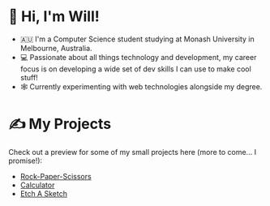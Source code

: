 # 👋 Hi, I'm Will!
- 🇦🇺 I'm a Computer Science student studying at Monash University in Melbourne, Australia.
- 💻 Passionate about all things technology and development, my career focus is on developing a wide set of dev skills I can use to make cool stuff!
- 🕸 Currently experimenting with web technologies alongside my degree.

# ✍️ My Projects
Check out a preview for some of my small projects here (more to come... I promise!):
- [Rock-Paper-Scissors](https://wkeebs.github.io/rock-paper-scissors/)
- [Calculator](https://wkeebs.github.io/calculator/)
- [Etch A Sketch](https://wkeebs.github.io/etch-a-sketchpad/)
